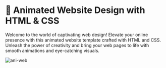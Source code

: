 # 🚀 Animated Website Design with HTML & CSS

Welcome to the world of captivating web design! Elevate your online presence with this animated website template crafted with HTML and CSS. Unleash the power of creativity and bring your web pages to life with smooth animations and eye-catching visuals.

![ani-web](https://github.com/charith-codex/Animated-Website/assets/131009269/ad9095b3-0c99-44ad-a91e-338660f3b2ac)
